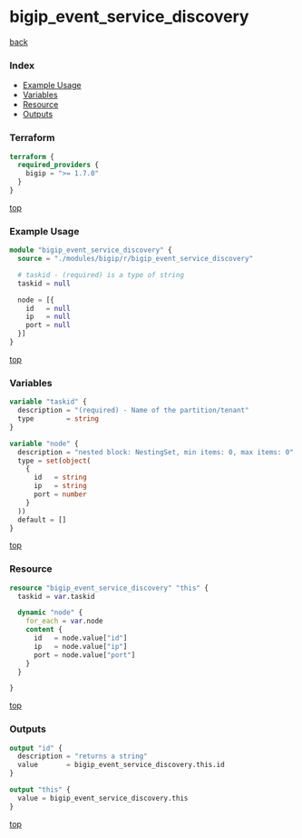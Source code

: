 # bigip_event_service_discovery

[back](../bigip.md)

### Index

- [Example Usage](#example-usage)
- [Variables](#variables)
- [Resource](#resource)
- [Outputs](#outputs)

### Terraform

```terraform
terraform {
  required_providers {
    bigip = ">= 1.7.0"
  }
}
```

[top](#index)

### Example Usage

```terraform
module "bigip_event_service_discovery" {
  source = "./modules/bigip/r/bigip_event_service_discovery"

  # taskid - (required) is a type of string
  taskid = null

  node = [{
    id   = null
    ip   = null
    port = null
  }]
}
```

[top](#index)

### Variables

```terraform
variable "taskid" {
  description = "(required) - Name of the partition/tenant"
  type        = string
}

variable "node" {
  description = "nested block: NestingSet, min items: 0, max items: 0"
  type = set(object(
    {
      id   = string
      ip   = string
      port = number
    }
  ))
  default = []
}
```

[top](#index)

### Resource

```terraform
resource "bigip_event_service_discovery" "this" {
  taskid = var.taskid

  dynamic "node" {
    for_each = var.node
    content {
      id   = node.value["id"]
      ip   = node.value["ip"]
      port = node.value["port"]
    }
  }

}
```

[top](#index)

### Outputs

```terraform
output "id" {
  description = "returns a string"
  value       = bigip_event_service_discovery.this.id
}

output "this" {
  value = bigip_event_service_discovery.this
}
```

[top](#index)